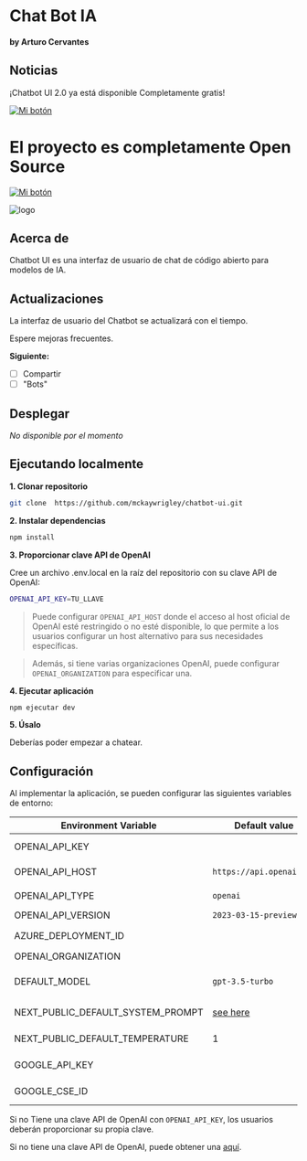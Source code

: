 # Chat Bot IA 
#### by Arturo Cervantes 
## Noticias

¡Chatbot UI 2.0 ya está disponible Completamente gratis!

[![Mi botón](https://img.shields.io/badge/Chat-brightgreen)](https://chat-bot-ia.vercel.app/es)

# El proyecto es completamente Open Source

[![Mi botón](https://img.shields.io/badge/GitLab-grey?style=for-the-badge&logo=gitlab)](https://gitlab.com/artuscervantes111/ChatBot-UI)


![logo](https://github.com/Arturo254/chat-bot-web-page/assets/87346871/bd6696cc-459b-43e9-94be-1c8b7af7223a)

## Acerca de

Chatbot UI es una interfaz de usuario de chat de código abierto para modelos de IA.

## Actualizaciones

La interfaz de usuario del Chatbot se actualizará con el tiempo.

Espere mejoras frecuentes.

**Siguiente:**

- [ ] Compartir
- [ ] "Bots"

## Desplegar
*No disponible por el momento*



## Ejecutando localmente

**1. Clonar repositorio**

```bash
git clone  https://github.com/mckaywrigley/chatbot-ui.git
```

**2. Instalar dependencias**

```bash
npm install
```

**3. Proporcionar clave API de OpenAI**

Cree un archivo .env.local en la raíz del repositorio con su clave API de OpenAI:

```bash
OPENAI_API_KEY=TU_LLAVE
```

> Puede configurar `OPENAI_API_HOST` donde el acceso al host oficial de OpenAI esté restringido o no esté disponible, lo que permite a los usuarios configurar un host alternativo para sus necesidades específicas.

> Además, si tiene varias organizaciones OpenAI, puede configurar `OPENAI_ORGANIZATION` para especificar una.

**4. Ejecutar aplicación**

```bash
npm ejecutar dev
```

**5. Úsalo**

Deberías poder empezar a chatear.

## Configuración

Al implementar la aplicación, se pueden configurar las siguientes variables de entorno:

| Environment Variable              | Default value                  | Description                                                                                                                               |
| --------------------------------- | ------------------------------ | ----------------------------------------------------------------------------------------------------------------------------------------- |
| OPENAI_API_KEY                    |                                | The default API key used for authentication with OpenAI                                                                                   |
| OPENAI_API_HOST                   | `https://api.openai.com`       | The base url, for Azure use `https://<endpoint>.openai.azure.com`                                                                         |
| OPENAI_API_TYPE                   | `openai`                       | The API type, options are `openai` or `azure`                                                                                             |
| OPENAI_API_VERSION                | `2023-03-15-preview`           | Only applicable for Azure OpenAI                                                                                                          |
| AZURE_DEPLOYMENT_ID               |                                | Needed when Azure OpenAI, Ref [Azure OpenAI API](https://learn.microsoft.com/zh-cn/azure/cognitive-services/openai/reference#completions) |
| OPENAI_ORGANIZATION               |                                | Your OpenAI organization ID                                                                                                               |
| DEFAULT_MODEL                     | `gpt-3.5-turbo`                | The default model to use on new conversations, for Azure use `gpt-35-turbo`                                                               |
| NEXT_PUBLIC_DEFAULT_SYSTEM_PROMPT | [see here](utils/app/const.ts) | The default system prompt to use on new conversations                                                                                     |
| NEXT_PUBLIC_DEFAULT_TEMPERATURE   | 1                              | The default temperature to use on new conversations                                                                                       |
| GOOGLE_API_KEY                    |                                | See [Custom Search JSON API documentation][GCSE]                                                                                          |
| GOOGLE_CSE_ID                     |                                | See [Custom Search JSON API documentation][GCSE]                                                                                          |
Si no Tiene  una clave API de OpenAI con `OPENAI_API_KEY`, los usuarios deberán proporcionar su propia clave.

Si no tiene una clave API de OpenAI, puede obtener una [aquí](https://platform.openai.com/account/api-keys).
